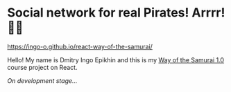 # Social network for real Pirates! Arrrr! 🏴‍☠️
https://ingo-o.github.io/react-way-of-the-samurai/

Hello! My name is Dmitry Ingo Epikhin and this is my [Way of the Samurai 1.0](https://www.youtube.com/playlist?list=PLcvhF2Wqh7DNVy1OCUpG3i5lyxyBWhGZ8) course project on React.

_On development stage..._
